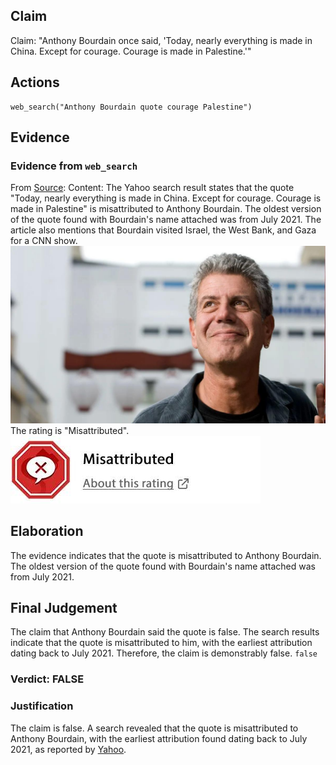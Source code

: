 ## Claim
Claim: "Anthony Bourdain once said, 'Today, nearly everything is made in China. Except for courage. Courage is made in Palestine.'"

## Actions
```
web_search("Anthony Bourdain quote courage Palestine")
```

## Evidence
### Evidence from `web_search`
From [Source](https://www.yahoo.com/entertainment/fact-check-anthony-bourdain-once-140000174.html): 
Content: The Yahoo search result states that the quote "Today, nearly everything is made in China. Except for courage. Courage is made in Palestine" is misattributed to Anthony Bourdain. The oldest version of the quote found with Bourdain's name attached was from July 2021. The article also mentions that Bourdain visited Israel, the West Bank, and Gaza for a CNN show. ![image 1435](media/2025-07-20_10-31-1753007513-147847.jpg) The rating is "Misattributed". ![image 1436](media/2025-07-20_10-31-1753007514-151171.jpg)


## Elaboration
The evidence indicates that the quote is misattributed to Anthony Bourdain. The oldest version of the quote found with Bourdain's name attached was from July 2021.


## Final Judgement
The claim that Anthony Bourdain said the quote is false. The search results indicate that the quote is misattributed to him, with the earliest attribution dating back to July 2021. Therefore, the claim is demonstrably false. `false`


### Verdict: FALSE

### Justification
The claim is false. A search revealed that the quote is misattributed to Anthony Bourdain, with the earliest attribution found dating back to July 2021, as reported by [Yahoo](https://www.yahoo.com/entertainment/fact-check-anthony-bourdain-once-140000174.html).
